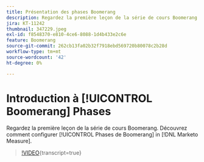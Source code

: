 ```yaml
---
title: Présentation des phases Boomerang
description: Regardez la première leçon de la série de cours Boomerang. Découvrez comment configurer des phases Boomerang dans [!DNL Marketo Measure].
jira: KT-11242
thumbnail: 347229.jpeg
exl-id: f8548370-e810-4ce6-8088-1d4b433e2c6e
feature: Boomerang
source-git-commit: 262cb13fa02b32f7918ebd569720b80078c2b28d
workflow-type: tm+mt
source-wordcount: '42'
ht-degree: 0%

---
```


# Introduction à [!UICONTROL Boomerang] Phases

Regardez la première leçon de la série de cours Boomerang. Découvrez comment configurer [!UICONTROL Phases de Boomerang] in [!DNL Marketo Measure].

>[!VIDEO](https://video.tv.adobe.com/v/347229/?learn=on){transcript=true}
